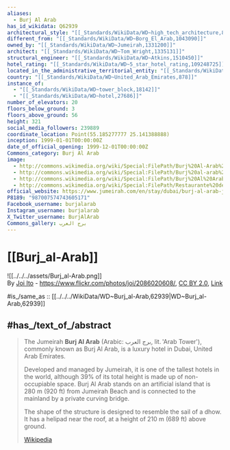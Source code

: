 ```yaml
---
aliases:
  - Burj Al Arab
has_id_wikidata: Q62939
architectural_style: "[[_Standards/WikiData/WD~high_tech_architecture,845318]]"
different_from: "[[_Standards/WikiData/WD~Borg_El_Arab,1043090]]"
owned_by: "[[_Standards/WikiData/WD~Jumeirah,1331200]]"
architect: "[[_Standards/WikiData/WD~Tom_Wright,1335131]]"
structural_engineer: "[[_Standards/WikiData/WD~Atkins,1510450]]"
hotel_rating: "[[_Standards/WikiData/WD~5_star_hotel_rating,109248725]]"
located_in_the_administrative_territorial_entity: "[[_Standards/WikiData/WD~Dubai,612]]"
country: "[[_Standards/WikiData/WD~United_Arab_Emirates,878]]"
instance_of:
  - "[[_Standards/WikiData/WD~tower_block,18142]]"
  - "[[_Standards/WikiData/WD~hotel,27686]]"
number_of_elevators: 20
floors_below_ground: 3
floors_above_ground: 56
height: 321
social_media_followers: 239889
coordinate_location: Point(55.185277777 25.141388888)
inception: 1999-01-01T00:00:00Z
date_of_official_opening: 1999-12-01T00:00:00Z
Commons_category: Burj Al Arab
image:
  - http://commons.wikimedia.org/wiki/Special:FilePath/Burj%20Al-Arab%20%2813996844503%29.jpg
  - http://commons.wikimedia.org/wiki/Special:FilePath/Burj%20al-arab%20indoor.jpg
  - http://commons.wikimedia.org/wiki/Special:FilePath/Burj%20Al%20Arab%20and%20Jumeirah%20Beach%20%289601659067%29.jpg
  - http://commons.wikimedia.org/wiki/Special:FilePath/Restaurante%20del%20burj%20al%20arab-dubai-2011%20%288%29.JPG
official_website: https://www.jumeirah.com/en/stay/dubai/burj-al-arab-jumeirah
P8189: "987007574743605171"
Facebook_username: burjalarab
Instagram_username: burjalarab
X_Twitter_username: BurjAlArab
Commons_gallery: برج العرب
---
```


# [[Burj_al-Arab]] 

![[../../../assets/Burj_al-Arab.png]]  
By <a rel="nofollow" class="external text" href="https://www.flickr.com/photos/joi/">Joi Ito</a> - <a rel="nofollow" class="external free" href="https://www.flickr.com/photos/joi/2086020608/">https://www.flickr.com/photos/joi/2086020608/</a>, <a href="https://creativecommons.org/licenses/by/2.0/" title="Creative Commons Attribution 2.0">CC BY 2.0</a>, <a href="https://en.wikipedia.org/w/index.php?curid=36016613">Link</a> 

#is_/same_as :: [[../../../WikiData/WD~Burj_al-Arab,62939|WD~Burj_al-Arab,62939]] 

## #has_/text_of_/abstract 

> The Jumeirah **Burj Al Arab** (Arabic: برج العرب, lit. 'Arab Tower'), commonly known as Burj Al Arab, 
> is a luxury hotel in Dubai, United Arab Emirates. 
> 
> Developed and managed by Jumeirah, it is one of the tallest hotels in the world, 
> although 39% of its total height is made up of non-occupiable space. 
> Burj Al Arab stands on an artificial island that is 280 m (920 ft) from Jumeirah Beach 
> and is connected to the mainland by a private curving bridge. 
> 
> The shape of the structure is designed to resemble the sail of a dhow. 
> It has a helipad near the roof, at a height of 210 m (689 ft) above ground.
>
> [Wikipedia](https://en.wikipedia.org/wiki/Burj%20Al%20Arab) 

